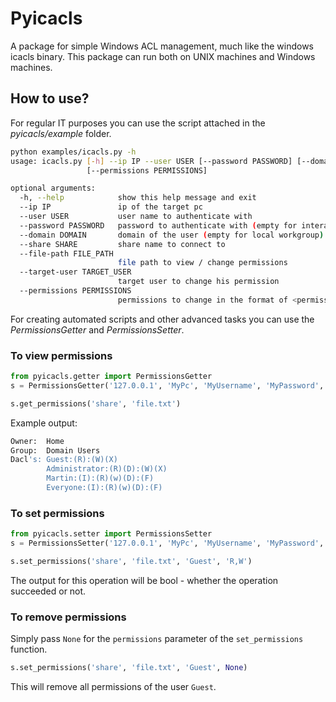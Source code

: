 # Pyicacls
A package for simple Windows ACL management, much like the windows icacls binary.
This package can run both on UNIX machines and Windows machines.

## How to use?
For regular IT purposes you can use the script attached in the *pyicacls/example* folder.

```bash
python examples/icacls.py -h
usage: icacls.py [-h] --ip IP --user USER [--password PASSWORD] [--domain DOMAIN] [--share SHARE] --file-path FILE_PATH [--target-user TARGET_USER]
                 [--permissions PERMISSIONS]

optional arguments:
  -h, --help            show this help message and exit
  --ip IP               ip of the target pc
  --user USER           user name to authenticate with
  --password PASSWORD   password to authenticate with (empty for interactive typing)
  --domain DOMAIN       domain of the user (empty for local workgroup)
  --share SHARE         share name to connect to
  --file-path FILE_PATH
                        file path to view / change permissions
  --target-user TARGET_USER
                        target user to change his permission
  --permissions PERMISSIONS
                        permissions to change in the format of <permission char>,<permission char>. example: R,W 
```

For creating automated scripts and other advanced tasks you can use the *PermissionsGetter* and *PermissionsSetter*.

### To view permissions
```python
from pyicacls.getter import PermissionsGetter
s = PermissionsGetter('127.0.0.1', 'MyPc', 'MyUsername', 'MyPassword', 'MyDomain')

s.get_permissions('share', 'file.txt')
```
Example output:
```bash
Owner:  Home
Group:  Domain Users
Dacl's: Guest:(R):(W)(X)
        Administrator:(R)(D):(W)(X)
        Martin:(I):(R)(w)(D):(F)
        Everyone:(I):(R)(w)(D):(F)
```

### To set permissions
```python
from pyicacls.setter import PermissionsSetter
s = PermissionsSetter('127.0.0.1', 'MyPc', 'MyUsername', 'MyPassword', 'MyDomain')

s.set_permissions('share', 'file.txt', 'Guest', 'R,W')
```

The output for this operation will be bool - whether the operation succeeded or not.

### To remove permissions
Simply pass `None` for the `permissions` parameter of the `set_permissions` function.
```python
s.set_permissions('share', 'file.txt', 'Guest', None)
```
This will remove all permissions of the user ```Guest```.
